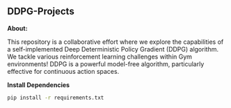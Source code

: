 ## DDPG-Projects

**About:**

This repository is a collaborative effort where we explore the capabilities of a self-implemented Deep Deterministic Policy Gradient (DDPG) algorithm. We tackle various reinforcement learning challenges within Gym environments! DDPG is a powerful model-free algorithm, particularly effective for continuous action spaces.

**Install Dependencies**

```bash
pip install -r requirements.txt
```
